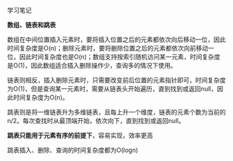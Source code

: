 学习笔记

**数组、链表和跳表**

​        数组在中间位置插入元素时，要将插入位置之后的元素都依次向后移动一位，因此时间复杂度是O(n)；删除元素时，要将删除位置之后的元素都依次向前移动一位，因此时间复杂度也是O(n)；数组支持按索引随机访问某一元素，时间复杂度是O(1)，因此数组适合插入删除操作少，查询多的情况下使用。

​        链表则相反，插入删除元素时，只需要改变前后位置的元素指针即可，时间复杂度为O(1)，但是查询某一元素时，需要从链表头开始遍历，直到找到或返回null，因此时间复杂度为O(n)。

​        跳表则是将一维链表升为多维链表，且每上升一个维度，链表的元素个数为当前的n/2。每次查找时从最顶端开始，依次向下，直到找到或返回null。

**跳表只能用于元素有序的前提下**，容易实现，效率更高

跳表插入、删除、查询的时间复杂度都为O(logn)



